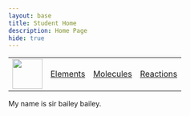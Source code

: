 ```yaml
---
layout: base
title: Student Home 
description: Home Page
hide: true
---
```


<table>
    <tr>
        <td><img src="/Bailey-GitHub-Playground//images/logo.png" height="60" title="Frontend" alt=""></td>
        <td><a href="http://127.0.0.1:4100/Bailey-GitHub-Playground/elements/">Elements</a></td>
        <td><a href="https://127.0.0.1:4100/Bailey-GitHub-Playground/molecules/">Molecules</a></td>
        <td><a href="https://127.0.0.1:4100/Bailey-GitHub-Playground/reactions/">Reactions</a></td>
    </tr>
</table>

My  name is sir bailey bailey. 
